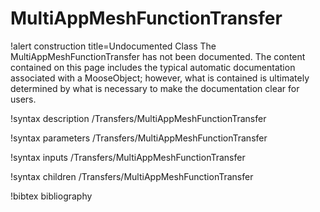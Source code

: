 <!-- MOOSE Documentation Stub: Remove this when content is added. -->

# MultiAppMeshFunctionTransfer

!alert construction title=Undocumented Class
The MultiAppMeshFunctionTransfer has not been documented. The content contained on this page includes the
typical automatic documentation associated with a MooseObject; however, what is contained is
ultimately determined by what is necessary to make the documentation clear for users.

!syntax description /Transfers/MultiAppMeshFunctionTransfer

!syntax parameters /Transfers/MultiAppMeshFunctionTransfer

!syntax inputs /Transfers/MultiAppMeshFunctionTransfer

!syntax children /Transfers/MultiAppMeshFunctionTransfer

!bibtex bibliography
